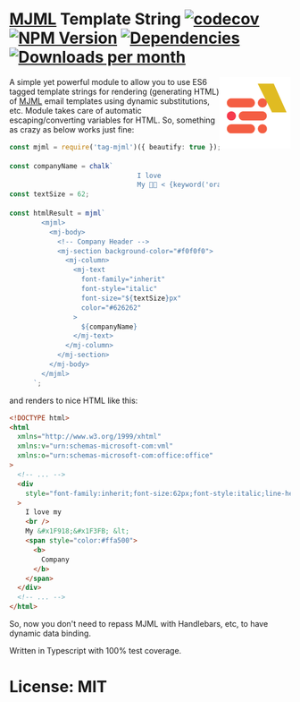 # [MJML](https://mjml.io/) Template String [![codecov](https://codecov.io/gh/tinovyatkin/tag-mjml/branch/master/graph/badge.svg)](https://codecov.io/gh/tinovyatkin/tag-mjml) [![NPM Version](https://img.shields.io/npm/v/tag-mjml.svg)](https://www.npmjs.com/package/tag-mjml) [![Dependencies](https://img.shields.io/david/tinovyatkin/tag-mjml.svg)](https://david-dm.org/tinovyatkin/tag-mjml) [![Downloads per month](https://img.shields.io/npm/dm/tag-mjml.svg)](https://npmcharts.com/compare/tag-mjml?minimal=true)

<img src="https://raw.githubusercontent.com/tinovyatkin/tag-mjml/master/.github/logo/icon.png" alt="MJML Tag" align="right">

A simple yet powerful module to allow you to use ES6 tagged template strings for rendering (generating HTML) of [MJML](https://mjml.io/) email templates using dynamic substitutions, etc.
Module takes care of automatic escaping/converting variables for HTML.
So, something as crazy as below works just fine:

```ts
const mjml = require('tag-mjml')({ beautify: true });

const companyName = chalk`
                                I love
                                My 🤘🏻 < {keyword('orange').bold Company}`;
const textSize = 62;

const htmlResult = mjml`
        <mjml>
          <mj-body>
            <!-- Company Header -->
            <mj-section background-color="#f0f0f0">
              <mj-column>
                <mj-text
                  font-family="inherit"
                  font-style="italic"
                  font-size="${textSize}px"
                  color="#626262"
                >
                  ${companyName}
                </mj-text>
              </mj-column>
            </mj-section>
          </mj-body>
        </mjml>
      `;
```

and renders to nice HTML like this:

```html
<!DOCTYPE html>
<html
  xmlns="http://www.w3.org/1999/xhtml"
  xmlns:v="urn:schemas-microsoft-com:vml"
  xmlns:o="urn:schemas-microsoft-com:office:office"
>
  <!-- ... -->
  <div
    style="font-family:inherit;font-size:62px;font-style:italic;line-height:1;text-align:left;color:#626262;"
  >
    I love my
    <br />
    My &#x1F918;&#x1F3FB; &lt;
    <span style="color:#ffa500">
      <b>
        Company
      </b>
    </span>
  </div>
  <!-- ... -->
</html>
```

So, now you don't need to repass MJML with Handlebars, etc, to have dynamic data binding.

Written in Typescript with 100% test coverage.

# License: MIT
